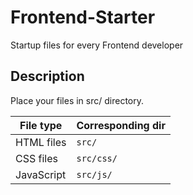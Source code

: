 Frontend-Starter
================
Startup files for every Frontend developer

Description
----------------
Place your files in src/ directory.

File type | Corresponding dir
------ | -------
HTML files | `src/`
CSS files | `src/css/`
JavaScript | `src/js/`
